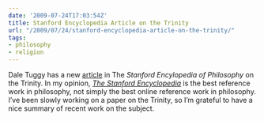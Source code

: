 ```yaml
---
date: '2009-07-24T17:03:54Z'
title: Stanford Encyclopedia Article on the Trinity
url: "/2009/07/24/stanford-encyclopedia-article-on-the-trinity/"
tags:
- philosophy
- religion
---
```

<p>Dale Tuggy has a new <a href="http://plato.stanford.edu/entries/trinity/">article</a> in The <em>Stanford Encylopedia of Philosophy</em> on the Trinity. In my opinion, <em><a href="http://plato.stanford.edu/">The Stanford Encyclopedia</a></em> is the best reference work in philosophy, not simply the best online reference work in philosophy. I’ve been slowly working on a paper on the Trinity, so I’m grateful to have a nice summary of recent work on the subject. </p>
